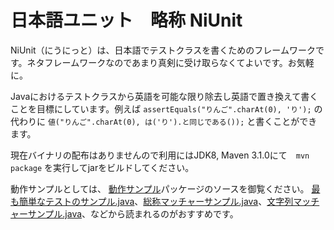 日本語ユニット　略称 NiUnit
===========================

NiUnit（にうにっと）は、日本語でテストクラスを書くためのフレームワークです。ネタフレームワークなのであまり真剣に受け取らなくてよいです。お気軽に。

Javaにおけるテストクラスから英語を可能な限り除去し英語で置き換えて書くことを目標にしています。例えば `assertEquals("りんご".charAt(0), 'り');` の代わりに `値("りんご".charAt(0), は('り').と同じである());` と書くことができます。

現在バイナリの配布はありませんので利用にはJDK8, Maven 3.1.0にて　`mvn package` を実行してjarをビルドしてください。

動作サンプルとしては、
[動作サンプル](https://github.com/kazurof/NiUnit/tree/master/src/test/java/jp/gr/java_conf/kf/niunit/%E5%8B%95%E4%BD%9C%E3%82%B5%E3%83%B3%E3%83%97%E3%83%AB)パッケージのソースを御覧ください。 [最も簡単なテストのサンプル.java](https://github.com/kazurof/NiUnit/blob/master/src/test/java/jp/gr/java_conf/kf/niunit/%E5%8B%95%E4%BD%9C%E3%82%B5%E3%83%B3%E3%83%97%E3%83%AB/%E6%9C%80%E3%82%82%E7%B0%A1%E5%8D%98%E3%81%AA%E3%83%86%E3%82%B9%E3%83%88%E3%81%AE%E3%82%B5%E3%83%B3%E3%83%97%E3%83%AB.java)、[総称マッチャーサンプル.java](https://github.com/kazurof/NiUnit/blob/master/src/test/java/jp/gr/java_conf/kf/niunit/%E5%8B%95%E4%BD%9C%E3%82%B5%E3%83%B3%E3%83%97%E3%83%AB/%E7%B7%8F%E7%A7%B0%E3%83%9E%E3%83%83%E3%83%81%E3%83%A3%E3%83%BC%E3%82%B5%E3%83%B3%E3%83%97%E3%83%AB.java)、[文字列マッチャーサンプル.java](https://github.com/kazurof/NiUnit/blob/master/src/test/java/jp/gr/java_conf/kf/niunit/%E5%8B%95%E4%BD%9C%E3%82%B5%E3%83%B3%E3%83%97%E3%83%AB/%E6%96%87%E5%AD%97%E5%88%97%E3%83%9E%E3%83%83%E3%83%81%E3%83%A3%E3%83%BC%E3%82%B5%E3%83%B3%E3%83%97%E3%83%AB.java)、などから読まれるのがおすすめです。



